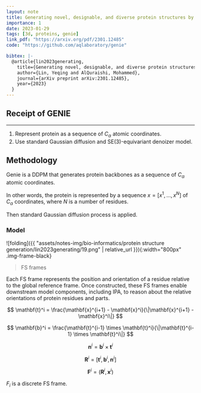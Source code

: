 ```yaml
---
layout: note
title: Generating novel, designable, and diverse protein structures by equivariantly diffusing oriented residue clouds
importance: 1
date: 2023-01-29
tags: [3d, proteins, genie]
link_pdf: "https://arxiv.org/pdf/2301.12485"
code: "https://github.com/aqlaboratory/genie"

bibtex: |-
  @article{lin2023generating,
    title={Generating novel, designable, and diverse protein structures by equivariantly diffusing oriented residue clouds},
    author={Lin, Yeqing and AlQuraishi, Mohammed},
    journal={arXiv preprint arXiv:2301.12485},
    year={2023}
  }
---
```


## Receipt of GENIE
---

1. Represent protein as a sequence of $C_{\alpha}$ atomic coordinates.
2. Use standard Gaussian diffusion and SE(3)-equivariant denoizer model.

## Methodology

Genie is a DDPM that generates protein backbones as a sequence of $C_{\alpha}$ atomic coordinates.

In other words, the protein is represented by a sequence $x = [x^1, \ldots, x^N]$ of $C_{\alpha}$ coordinates, where $N$ is a number of residues.

Then standard Gaussian diffusion process is applied.

### Model

![folding]({{ "assets/notes-img/bio-informatics/protein structure generation/lin2023generating/19.png" | relative_url }}){:width="800px" .img-frame-black}

> FS frames

Each FS frame represents the position and orientation of a residue relative to the global reference frame. Once constructed, these FS frames enable downstream model components, including IPA, to reason about the relative orientations of protein residues and parts.

$$
\mathbf{t}^i = \frac{\mathbf{x}^{i+1} - \mathbf{x}^i}{\|\mathbf{x}^{i+1} - \mathbf{x}^i\|}
$$

$$
\mathbf{b}^i = \frac{\mathbf{t}^{i-1} \times \mathbf{t}^i}{\|\mathbf{t}^{i-1} \times \mathbf{t}^i\|}
$$

$$
\mathbf{n}^i = \mathbf{b}^i \times \mathbf{t}^i
$$

$$
\mathbf{R}^i = [\mathbf{t}^i, \mathbf{b}^i, \mathbf{n}^i]
$$

$$
\mathbf{F}^i = (\mathbf{R}^i, \mathbf{x}^i)
$$

$F_i$ is a discrete FS frame.


